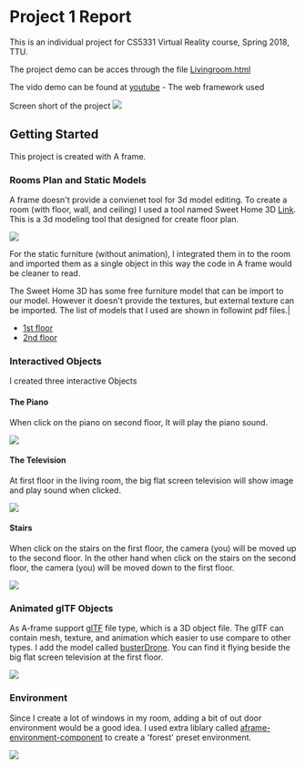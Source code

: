 # Project 1 Report

This is an individual project for CS5331 Virtual Reality course, Spring 2018, TTU.

The project demo can be acces through the file [Livingroom.html](https://rawgit.com/gchalump/CS5331-Virtual-Reality-TTU/master/Project1/Livingroom.html)

The vido demo can be found at [youtube](https://youtu.be/xzojKN7i2Ws) - The web framework used

Screen short of the project
![](Report/p1.Chalumporn.jpg)

## Getting Started

This project is created with A frame. 

### Rooms Plan and Static Models

A frame doesn't provide a convienet tool for 3d model editing. To create a room (with floor, wall, and ceiling) I used a tool named Sweet Home 3D [Link](http://www.sweethome3d.com/download.jsp/). This is a 3d modeling tool that designed for create floor plan.

![](Report/UI-Screen.png)

For the static furniture (without animation), I integrated them in to the room and imported them as a single object in this way the code in A frame would be cleaner to read.

The Sweet Home 3D has some free furniture model that can be import to our model. However it doesn't provide the textures, but external texture can be imported. The list of models that I used are shown in followint pdf files.|
* [1st floor](https://github.com/gchalump/CS5331-Virtual-Reality-TTU/blob/master/Project1/Report/MyHouse1.pdf)
* [2nd floor](https://github.com/gchalump/CS5331-Virtual-Reality-TTU/blob/master/Project1/Report/MyHouse2.pdf)

### Interactived Objects

I created three interactive Objects

#### The Piano
When click on the piano on second floor, It will play the piano sound.

![](Report/Piano.png)

#### The Television
At first floor in the living room, the big flat screen television will show image and play sound when clicked.

![](Report/TV.png)

#### Stairs
When click on the stairs on the first floor, the camera (you) will be moved up to the second floor.
In the other hand when click on the stairs on the second floor, the camera (you) will be moved down to the first floor.

![](Report/stairs.png)

### Animated glTF Objects
As A-frame support [glTF](https://www.khronos.org/gltf/) file type, which is a 3D object file. The glTF can contain mesh, texture, and animation which easier to use compare to other types. I add the model called [busterDrone](https://sketchfab.com/models/294e79652f494130ad2ab00a13fdbafd). You can find it flying beside the big flat screen television at the first floor.

![](Report/drone.png)

### Environment
Since I create a lot of windows in my room, adding a bit of out door environment would be a good idea. I used extra liblary called [aframe-environment-component](https://github.com/feiss/aframe-environment-component) to create a 'forest' preset environment.

![](Report/environment.png)



